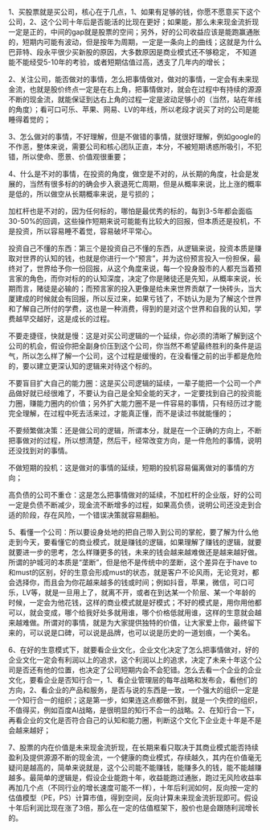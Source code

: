 1、买股票就是买公司，核心在于几点，1、如果有足够的钱，你愿不愿意买下这个公司，2、这个公司十年后是否能活的比现在更好；如果能，那么未来现金流折现一定是正的，中间的gap就是股票的空间；另外，好的公司收益应该是能跑赢通胀的，短期内可能有波动，但是按年为周期，一定是一条向上的曲线；这就是为什么巴菲特、段永平很少买新股的原因，大多数原因是商业模式还不够稳定， 不知道能不能经受5-10年的考验，或者短期估值过高，透支了几年内的增长；

2、关注公司，能否做对的事情，怎么把事情做对，做对的事情，一定会有未来现金流，也就是股价终点一定是在右上角，把事情做对，就会在过程中有持续的源源不断的现金流，就能保证到达右上角的过程一定是波动足够小的（当然，站在年线的角度）；看可口可乐、苹果、网易、LV的年线，所以老段才说买了对的公司是能睡得着觉的；

3、怎么做对的事情，不好理解，但是不做错的事情，就很好理解，例如google的不作恶，整体来说，需要公司和核心团队正直，本分，不被短期诱惑所吸引，不犯错，所以使命、愿景、价值观很重要；

4、什么是不对的事情，在投资的角度，做空是不对的，从长期的角度，社会是发展的，当然有很多标的的确会步入衰退死亡周期，但是从概率来说，比上涨的概率是低的，所以做空从长期概率来说，是亏损的；

加杠杆也是不对的，因为任何标的，哪怕是最优秀的标的，每到3-5年都会面临30-50%的回调，这些操作短期来说可能能有比较大的回报，但本质还是投机，不是投资，所以容易睡不着觉，容易破坏平常心。

投资自己不懂的东西：第三个是投资自己不懂的东西，从逻辑来说，投资本质是赚取对世界的认知的钱，也就是你进行一个“预言”，并为这份预言投入一份担保，最终对了，世界给予你一份回报，从这个角度来说，每一个投身股市的人都充当着预言家的角色，而你对标的的认知深度，决定了你是赌徒还是先知，从概率来说，长期而言，赌徒是必输的；而预言家的投入更像是给未来世界贡献了一快砖头，当大厦建成的时候就会有回报，所以反过来，如果亏钱了，不妨认为是为了解这个世界和了解自己所付的学费，这也是一种消费，得到的是对这个世界和自我的认知，学费越早交越好，这是成长的过程。

不要走捷径，快就是慢：这是对买公司逻辑的一个延续，你必须的清晰了解到这个公司的机会，假设你把全副身价压到这个公司，你当然不希望最终胜利的条件是运气，所以怎么样了解一个公司，这个过程是缓慢的，在没看懂之前的出手都是危险的，要以建立更深认知的逻辑来对待这个标的。

不要盲目扩大自己的能力圈：这是买公司逻辑的延续，一辈子能把一个公司一个产品做好就已经很难了，不要认为自己是全知全能的天才，一定要找到自己的投资能力圈，赚能力圈内的价值；另外扩大能力圈不是一件容易的事情，只有经历过才能完全理解，在过程中死去活来过，才能真正懂，而不是读过书就能懂的；

不要频繁做决策：还是做公司的逻辑，所谓本分，就是在一个正确的方向上，不断把事做对的过程，所以想清楚，然后干，经常改变方向，是一件危险的事情，说明还没找到对的事情。

不做短期的投机：这是做对的事情的延续，短期的投机容易偏离做对的事情的方向；

高负债的公司不重仓：这是怎么把事情做对的延续，不加杠杆的企业版，好的公司一定是负债不断减少，现金流不断增多的过程，如果高负债，说明公司还没走到合适的阶段，存在风险，一个错误决策就容易翻船。

5、看懂一个公司：所以要设身处地的把自己带入到公司的掌舵，要了解为什么他走到今天，要看懂它的商业模式，就是赚钱的逻辑，如果理解了赚钱的逻辑，就要就要进一步的思考，怎么样赚更多的钱，未来的钱会越来越难做还是越来越好做。所谓的护城河的本质是“垄断”，但是他不是传统中的垄断，这个差异在于have to 和must的区别，好的生意会形成must的状态，就是客户不论风雨，无论竞对，都会选择你，而且会为你花越来越多的钱或时间；例如抖音，苹果，微信，可口可乐，LV等，就是一旦用上了，就离不开，或者在到达某一个阶层、某一个年龄的时候，一定会为他花钱，这样的商业模式就是好模式；不好的模式是，用你用他都可以，就会变成，哪个给我好处多就用谁，哪个价格低就用谁，这样的生意就会越来越难做。所谓对的事情，就是为大家提供独特的价值，让大家爱上你，最终留下来的，可以说是口碑，可以说是品牌，也可以说是历史的一道划痕，一个美名。

6、在好的生意模式下，就要看企业文化，企业文化决定了怎么把事情做对，好的企业文化一定会有利润以上的追求，这个利润以上的追求，决定了未来十年这个公司是否还有他的位置，也决定了公司短期内会不会犯错。怎么去看一个企业的企业文化，要看企业是否知行合一，1、看企业管理层的每年战略和发布会，看他们的方向，2、看企业的产品和服务，是否与说的东西是一致，一个强大的组织一定是一个知行合一的组织；这是第一步，如果连这点都做不到，就是一个失控的组织，不值得买，例如百度AI战略，是很明显的知行不合一的战略。2、在知行合一下，再看企业的文化是否符合自己的认知和能力圈，判断这个文化下企业走十年是不是会越来越好；

7、股票的内在价值是未来现金流折现，在长期来看只取决于其商业模式能否持续盈利及提供源源不断的现金流，一个健康的商业模式，存续越久，其内在价值毫无疑问是越高的，简单来说就是，这个公司能不能赚钱，能赚多久的钱，能不能越赚越多。最简单的逻辑是，假设企业能跑十年，收益能跑过通胀，跑过无风险收益率再加几个点（不同行业的增长速度可能不一样），十年后利润如何，反向按一定的估值模型（PE，PS）计算市值，得到空间，反向计算未来现金流折现即可。假设十年后利润比现在涨了3倍，那么在一定的估值框架下，股价也是会跟随利润增长的。